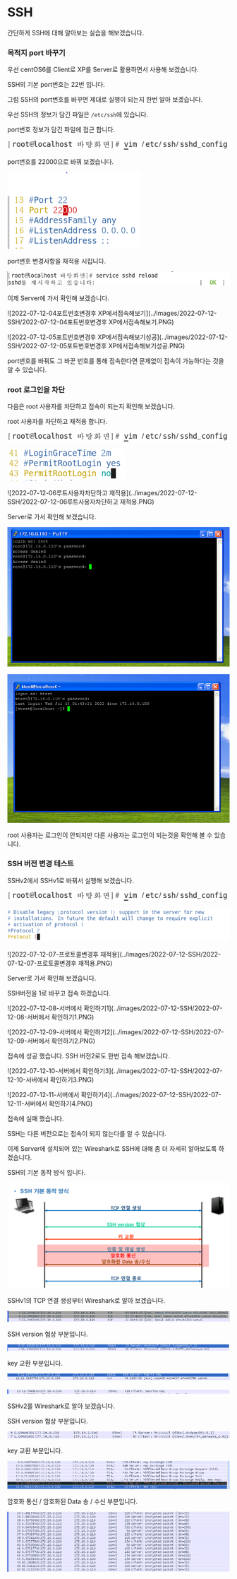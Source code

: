 # SSH

간단하게 SSH에 대해 알아보는 실습을 해보겠습니다.



### 목적지 port 바꾸기

우선 centOS6를 Client로 XP를 Server로 활용하면서 사용해 보겠습니다.

SSH의 기본 port번호는 22번 입니다.

그럼 SSH의 port번호를 바꾸면 제대로 실행이 되는지 한번 알아 보겠습니다.



우선 SSH의 정보가 담긴 파일은 `/etc/ssh`에 있습니다.



port번호 정보가 담긴 파일에 접근 합니다.

![2022-07-12-02포트번호변경](../images/2022-07-12-SSH/2022-07-12-02포트번호변경.PNG)



port번호를 22000으로 바꿔 보겠습니다.

![2022-07-12-01포트번호변경](../images/2022-07-12-SSH/2022-07-12-01포트번호변경.PNG)

port번호 변경사항을 재적용 시킵니다.



![2022-07-12-03포트번호변경](../images/2022-07-12-SSH/2022-07-12-03포트번호변경.PNG)



이제 Server에 가서 확인해 보겠습니다.

![2022-07-12-04포트번호변경후 XP에서접속해보기](../images/2022-07-12-SSH/2022-07-12-04포트번호변경후 XP에서접속해보기.PNG)

![2022-07-12-05포트번호변경후 XP에서접속해보기성공](../images/2022-07-12-SSH/2022-07-12-05포트번호변경후 XP에서접속해보기성공.PNG)

port번호를 바꿔도 그 바꾼 번호를 통해 접속한다면 문제없이 접속이 가능하다는 것을 알 수 있습니다.



### root 로그인을 차단

다음은 root 사용자를 차단하고 접속이 되는지 확인해 보겠습니다.



root 사용자를 차단하고 재적용 합니다.

![2022-07-12-02포트번호변경](../images/2022-07-12-SSH/2022-07-12-02포트번호변경-16576128628517.PNG)

![2022-07-12-06루트사용자차단하기](../images/2022-07-12-SSH/2022-07-12-06루트사용자차단하기.PNG)



![2022-07-12-06루트사용자차단하고 재적용](../images/2022-07-12-SSH/2022-07-12-06루트사용자차단하고 재적용.PNG)



Server로 가서 확인해 보겠습니다.

![2022-07-12-06루트사용자차단하기xp에서확인root로그인불가](../images/2022-07-12-SSH/2022-07-12-06루트사용자차단하기xp에서확인root로그인불가.PNG)

![2022-07-12-06루트사용자차단하기xp에서확인ktest로그인성공](../images/2022-07-12-SSH/2022-07-12-06루트사용자차단하기xp에서확인ktest로그인성공.PNG)

root 사용자는 로그인이 안되지만 다른 사용자는 로그인이 되는것을 확인해 볼 수 있습니다.







### SSH 버전 변경 테스트

SSHv2에서 SSHv1로 바꿔서 실행해 보겠습니다.

![2022-07-12-02포트번호변경](../images/2022-07-12-SSH/2022-07-12-02포트번호변경-165761363451412.PNG)

![2022-07-12-07-프로토콜변경](../images/2022-07-12-SSH/2022-07-12-07-프로토콜변경.PNG)

![2022-07-12-07-프로토콜변경후 재적용](../images/2022-07-12-SSH/2022-07-12-07-프로토콜변경후 재적용.PNG)





Server로 가서 확인해 보겠습니다.

SSH버전을 1로 바꾸고 접속 하겠습니다.

![2022-07-12-08-서버에서 확인하기1](../images/2022-07-12-SSH/2022-07-12-08-서버에서 확인하기1.PNG)

![2022-07-12-09-서버에서 확인하기2](../images/2022-07-12-SSH/2022-07-12-09-서버에서 확인하기2.PNG)

접속에 성공 했습니다. SSH 버전2로도 한번 접속 해보겠습니다.

![2022-07-12-10-서버에서 확인하기3](../images/2022-07-12-SSH/2022-07-12-10-서버에서 확인하기3.PNG)

![2022-07-12-11-서버에서 확인하기4](../images/2022-07-12-SSH/2022-07-12-11-서버에서 확인하기4.PNG)

접속에 실패 했습니다. 

SSH는 다른 버전으로는  접속이 되지 않는다를 알 수 있습니다.



이제 Server에 설치되어 있는 Wireshark로 SSH에 대해 좀 더 자세히 알아보도록 하겠습니다.



SSH의 기본 동작 방식 입니다.

![2022-07-12-22-SSH기본연결방식](../images/2022-07-12-SSH/2022-07-12-22-SSH기본연결방식.PNG)



SSHv1의 TCP 연결 생성부터 Wireshark로 알아 보겠습니다.

![2022-07-12-12-tcp연결생성](../images/2022-07-12-SSH/2022-07-12-12-tcp연결생성.PNG)



SSH version 협상 부분입니다.

![2022-07-12-13-ssh버전협상](../images/2022-07-12-SSH/2022-07-12-13-ssh버전협상.PNG)



key 교환 부분입니다.

![2022-07-12-14-키교환1](../images/2022-07-12-SSH/2022-07-12-14-키교환1.PNG)

![2022-07-12-14-키교환2](../images/2022-07-12-SSH/2022-07-12-14-키교환2.PNG)



SSHv2를 Wireshark로 알아 보겠습니다.



SSH version 협상 부분입니다.

![2022-07-12-16-sshv2버전협상](../images/2022-07-12-SSH/2022-07-12-16-sshv2버전협상.PNG)



key 교환 부분입니다.

![2022-07-12-17-sshv2키교환](../images/2022-07-12-SSH/2022-07-12-17-sshv2키교환.PNG)



암호화 통신 / 암호화된 Data 송 / 수신 부분입니다.

![2022-07-12-18-sshv2암호화데이터교환](../images/2022-07-12-SSH/2022-07-12-18-sshv2암호화데이터교환.PNG)



